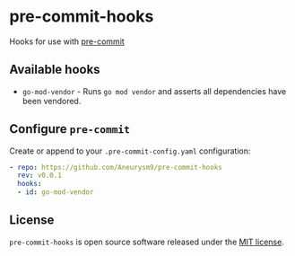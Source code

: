 # pre-commit-hooks
Hooks for use with [pre-commit](https://pre-commit.com/)

## Available hooks

* `go-mod-vendor` - Runs `go mod vendor` and asserts all dependencies have been vendored.

## Configure `pre-commit`

Create or append to your `.pre-commit-config.yaml` configuration:

```yaml
- repo: https://github.com/Aneurysm9/pre-commit-hooks
  rev: v0.0.1
  hooks:
  - id: go-mod-vendor
```

## License

`pre-commit-hooks` is open source software released under the [MIT license](https://opensource.org/licenses/MIT).
